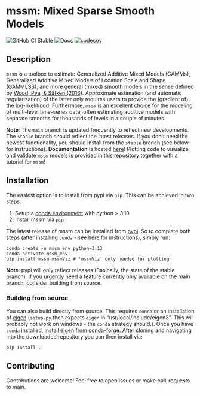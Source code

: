 # mssm: Mixed Sparse Smooth Models

![GitHub CI Stable](https://github.com/jokra1/mssm/actions/workflows/python-package.yml/badge.svg?branch=stable)
![Docs](https://github.com/jokra1/mssm/actions/workflows/documentation.yml/badge.svg?branch=main)
[![codecov](https://codecov.io/gh/JoKra1/mssm/graph/badge.svg?token=B2NZBO4XJ3)](https://codecov.io/gh/JoKra1/mssm)

## Description

``mssm`` is a toolbox to estimate Generalized Additive Mixed Models (GAMMs), Generalized Additive Mixed Models of Location Scale and Shape (GAMMLSS), and more general (mixed) smooth models in the sense defined by [Wood, Pya, & Säfken (2016)](https://doi.org/10.1080/01621459.2016.1180986). Approximate estimation (and automatic regularization) of the latter only requires users to provide the (gradient of) the log-likelihood. Furthermore, ``mssm`` is an excellent choice for the modeling of multi-level time-series data, often estimating additive models with separate smooths for thousands of levels in a couple of minutes.

**Note**: The ``main`` branch is updated frequently to reflect new developments. The ``stable`` branch should reflect the latest releases. If you don't need the newest functionality, you should install from the ``stable`` branch (see below for instructions). **Documentation** is hosted [here](https://jokra1.github.io/mssm/index.html)! Plotting code to visualize and validate `mssm` models is provided in this [repository](https://github.com/JoKra1/mssm_tutorials) together with a tutorial for `mssm`!

## Installation

The easiest option is to install from pypi via ``pip``. This can be achieved in two steps:

1) Setup a [conda environment](https://docs.conda.io/projects/conda/en/latest/user-guide/tasks/manage-environments.html) with python > 3.10
2) Install mssm via ``pip``

The latest release of mssm can be installed from [pypi](https://pypi.org/project/mssm/#description). So to complete both steps (after installing ``conda`` - see [here](https://docs.conda.io/projects/conda/en/latest/user-guide/getting-started.html) for instructions), simply run:

```
conda create -n mssm_env python=3.13
conda activate mssm_env
pip install mssm mssmViz # 'mssmViz' only needed for plotting
```

**Note**: pypi will only reflect releases (Basically, the state of the stable branch). If you urgently need a feature currently only available on the main branch, consider building from source.

### Building from source

You can also build directly from source. This requires ``conda`` or an installation of [eigen](https://eigen.tuxfamily.org/index.php?title=Main_Page) (``setup.py`` then expects ``eigen`` in "usr/local/include/eigen3". This will probably not work on windows - the ``conda`` strategy should.). Once you have ``conda`` installed,
[install eigen from conda-forge](https://anaconda.org/conda-forge/eigen). After cloning and navigating into the downloaded repository you can then install via:

```
pip install .
```

## Contributing

Contributions are welcome! Feel free to open issues or make pull-requests to main.
